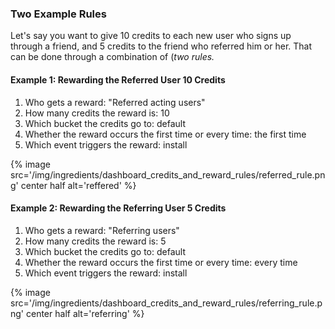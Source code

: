 
### Two Example Rules

Let's say you want to give 10 credits to each new user who signs up through a friend, and 5 credits to the friend who referred him or her. That can be done through a combination of (*two rules.*

#### Example 1: Rewarding the Referred User 10 Credits

1. Who gets a reward: "Referred acting users"
2. How many credits the reward is: 10
3. Which bucket the credits go to: default
4. Whether the reward occurs the first time or every time: the first time
5. Which event triggers the reward: install

{% image src='/img/ingredients/dashboard_credits_and_reward_rules/referred_rule.png' center half alt='reffered' %}

#### Example 2: Rewarding the Referring User 5 Credits


1. Who gets a reward: "Referring users"
2. How many credits the reward is: 5
3. Which bucket the credits go to: default
4. Whether the reward occurs the first time or every time: every time
5. Which event triggers the reward: install

{% image src='/img/ingredients/dashboard_credits_and_reward_rules/referring_rule.png' center half alt='referring' %}

